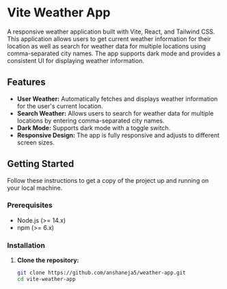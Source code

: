 # Vite Weather App

A responsive weather application built with Vite, React, and Tailwind CSS. This application allows users to get current weather information for their location as well as search for weather data for multiple locations using comma-separated city names. The app supports dark mode and provides a consistent UI for displaying weather information.

## Features

- **User Weather:** Automatically fetches and displays weather information for the user's current location.
- **Search Weather:** Allows users to search for weather data for multiple locations by entering comma-separated city names.
- **Dark Mode:** Supports dark mode with a toggle switch.
- **Responsive Design:** The app is fully responsive and adjusts to different screen sizes.

## Getting Started

Follow these instructions to get a copy of the project up and running on your local machine.

### Prerequisites

- Node.js (>= 14.x)
- npm (>= 6.x)

### Installation

1. **Clone the repository:**
   ```bash
   git clone https://github.com/anshaneja5/weather-app.git
   cd vite-weather-app
